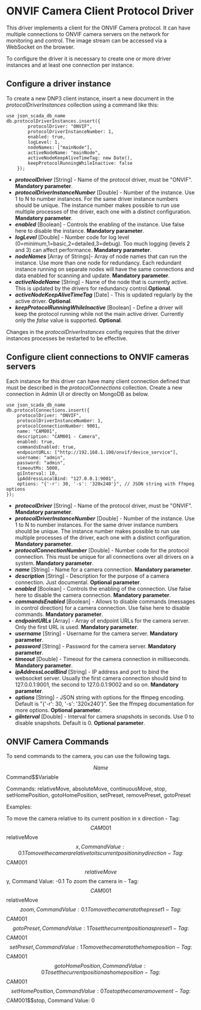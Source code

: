 # ONVIF Camera Client Protocol Driver

This driver implements a client for the ONVIF Camera protocol. It can have multiple connections to ONVIF camera servers on the network for monitoring and control. The image stream can be accessed via a WebSocket on the browser.

To configure the driver it is necessary to create one or more driver instances and at least one connection per instance.

## Configure a driver instance

To create a new DNP3 client instance, insert a new document in the _protocolDriverInstances_ collection using a command like this:

    use json_scada_db_name
    db.protocolDriverInstances.insert({
            protocolDriver: "ONVIF",
            protocolDriverInstanceNumber: 1,
            enabled: true,
            logLevel: 1,
            nodeNames: ["mainNode"],
            activeNodeName: "mainNode",
            activeNodeKeepAliveTimeTag: new Date(),
            keepProtocolRunningWhileInactive: false
        });

- _**protocolDriver**_ [String] - Name of the protocol driver, must be "ONVIF". **Mandatory parameter**.
- _**protocolDriverInstanceNumber**_ [Double] - Number of the instance. Use 1 to N to number instances. For the same driver instance numbers should be unique. The instance number makes possible to run use multiple processes of the driver, each one with a distinct configuration. **Mandatory parameter**.
- _**enabled**_ [Boolean] - Controls the enabling of the instance. Use false here to disable the instance. **Mandatory parameter**.
- _**logLevel**_ [Double] - Number code for log level (0=minimum,1=basic,2=detailed,3=debug). Too much logging (levels 2 and 3) can affect performance. **Mandatory parameter**.
- _**nodeNames**_ [Array of Strings]- Array of node names that can run the instance. Use more than one node for redundancy. Each redundant instance running on separate nodes will have the same connections and data enabled for scanning and update. **Mandatory parameter**.
- _**activeNodeName**_ [String] - Name of the node that is currently active. This is updated by the drivers for redundancy control.**Optional**.
- _**activeNodeKeepAliveTimeTag**_ [Date] - This is updated regularly by the active driver. **Optional**.
- _**keepProtocolRunningWhileInactive**_ [Boolean] - Define a driver will keep the protocol running while not the main active driver. Currently only the _false_ value is supported. **Optional**.

Changes in the _protocolDriverInstances_ config requires that the driver instances processes be restarted to be effective.

## Configure client connections to ONVIF cameras servers

Each instance for this driver can have many client connection defined that must be described in the _protocolConnections_ collection.
Create a new connection in Admin UI or directly on MongoDB as below.

    use json_scada_db_name
    db.protocolConnections.insert({
        protocolDriver: "ONVIF",
        protocolDriverInstanceNumber: 1,
        protocolConnectionNumber: 9001,
        name: "CAM001",
        description: "CAM001 - Camera",
        enabled: true,
        commandsEnabled: true,
        endpointURLs: ["http://192.168.1.100/onvif/device_service"],
        username: "admin",
        password: "admin",
        timeoutMs: 5000,
        giInterval: 10,
        ipAddressLocalBind: "127.0.0.1:9001",
        options: "{'-r': 30, '-s': '320x240'}", // JSON string with ffmpeg options
    });

- _**protocolDriver**_ [String] - Name of the protocol driver, must be "ONVIF". **Mandatory parameter**.
- _**protocolDriverInstanceNumber**_ [Double] - Number of the instance. Use 1 to N to number instances. For the same driver instance numbers should be unique. The instance number makes possible to run use multiple processes of the driver, each one with a distinct configuration. **Mandatory parameter**.
- _**protocolConnectionNumber**_ [Double] - Number code for the protocol connection. This must be unique for all connections over all drivers on a system. **Mandatory parameter**.
- _**name**_ [String] - Name for a camera connection. **Mandatory parameter**.
- _**description**_ [String] - Description for the purpose of a camera connection. Just documental. **Optional parameter**.
- _**enabled**_ [Boolean] - Controls the enabling of the connection. Use false here to disable the camera connection. **Mandatory parameter**.
- _**commandsEnabled**_ [Boolean] - Allows to disable commands (messages in control direction) for a camera connection. Use false here to disable commands. **Mandatory parameter**.
- _**endpointURLs**_ [Array] - Array of endpoint URLs for the camera server. Only the first URL is used. **Mandatory parameter**.
- _**username**_ [String] - Username for the camera server. **Mandatory parameter**.
- _**password**_ [String] - Password for the camera server. **Mandatory parameter**.
- _**timeout**_ [Double] - Timeout for the camera connection in milliseconds. **Mandatory parameter**.
- _**ipAddressLocalBind**_ [String] - IP address and port to bind the websocket server. Usually the first camera connection should bind to 127.0.0.1:9001, the second to 127.0.0.1:9002 and so on. **Mandatory parameter**.
- _**options**_ [String] - JSON string with options for the ffmpeg encoding. Default is "{'-r': 30, '-s': '320x240'}". See the ffmpeg documentation for more options. **Optional parameter**.
- _**giInterval**_ [Double] - Interval for camera snapshots in seconds. Use 0 to disable snapshots. Default is 0. **Optional parameter**.

## ONVIF Camera Commands

To send commands to the camera, you can use the following tags.


$$Name$$Command$$Variable

Commands: relativeMove, absoluteMove, continuousMove, stop, setHomePosition, gotoHomePosition, setPreset, removePreset, gotoPreset

Examples:

To move the camera relative to its current position in x direction - Tag: $$CAM001$$relativeMove$$x, Command Value: 0.1
To move the camera relative to its current position in y direction - Tag: $$CAM001$$relativeMove$$y, Command Value: -0.1
To zoom the camera in - Tag: $$CAM001$$relativeMove$$zoom, Command Value: 0.1
To move the camera to the preset 1 - Tag: $$CAM001$$gotoPreset, Command Value: 1
To set the current position as preset 1 - Tag: $$CAM001$$setPreset, Command Value: 1
To move the camera to the home position - Tag: $$CAM001$$gotoHomePosition, Command Value: 0
To set the current position as home position - Tag: $$CAM001$$setHomePosition, Command Value: 0
To stop the camera movement - Tag: $$CAM001$$stop, Command Value: 0
